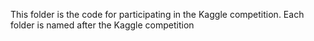 This folder is the code for participating in the Kaggle competition. 
Each folder is named after the Kaggle competition
